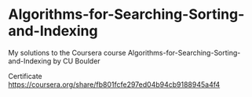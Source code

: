 # Algorithms-for-Searching-Sorting-and-Indexing
My solutions to the Coursera course Algorithms-for-Searching-Sorting-and-Indexing by CU Boulder

Certificate
https://coursera.org/share/fb801fcfe297ed04b94cb9188945a4f4

